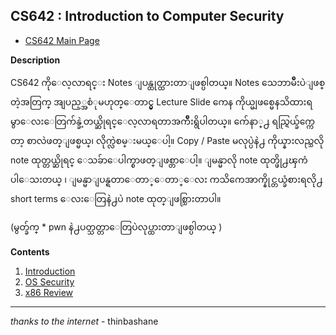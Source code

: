
## CS642 : Introduction to Computer Security

 - [CS642 Main Page](http://pages.cs.wisc.edu/~ace/cs642-spring-2016.html)

**Description**

CS642 ကိုေလ့လာရင္း Notes ျပန္ထုတ္ထားတာျဖစ္ပါတယ္။ Notes သေဘာမ်ိဳးပဲျဖစ္တဲ့အတြက္ အျပည့္အစံုမဟုတ္ေတာင္မွ Lecture Slide ကေန ကိုယ္မျဖစ္မေနသိထားရမွာေလးေတြက်န္ခဲ့တယ္ဆိုရင္ေလ့လာရတာအက်ိဳးရွိပါတယ္။ က်ေနာ္႕ ရည္ရြယ္ခ်က္ကေတာ့ စာလဲဖတ္ျဖစ္မယ္၊ လိုက္လဲစမ္းမယ္ေပါ့။ Copy / Paste မလုပ္ပဲနဲ႕ ကိုယ္နားလည္သလို note ထုတ္တယ္ဆိုရင္ ေသခ်ာေပါက္စာဖတ္ျဖစ္တာေပါ့။ ျမန္မာလို note ထုတ္ဖို႕ၾကံပါေသးတယ္ ၊ ျမန္မာျပန္ရတာေတာ္ေတာ္ေလး ကသိကေအာက္နိုင္တယ္ခံစားရလို႕ short terms ေလးေတြနဲ႕ပဲ note ထုတ္ျဖစ္သြားတာပါ။

(မွတ္ခ်က္ * pwn နဲ႕ပတ္သတ္တာေတြပဲလုပ္ထားတာျဖစ္ပါတယ္ )

**Contents**

 1. [Introduction](https://github.com/LunaM00n/LOL-Sec-Collection/blob/master/Notes/CS642/Notes/00.Introduction.md)
 2. [OS Security](https://github.com/LunaM00n/LOL-Sec-Collection/blob/master/Notes/CS642/Notes/01.OS%20Security.md)
 3. [x86 Review](https://github.com/LunaM00n/LOL-Sec-Collection/blob/master/Notes/CS642/Notes/02.x86%20Review.md)

***
*thanks to the internet* - thinbashane


